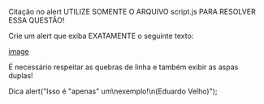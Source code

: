 Citação no alert
UTILIZE SOMENTE O ARQUIVO script.js PARA RESOLVER ESSA QUESTÃO!

Crie um alert que exiba EXATAMENTE o seguinte texto:

[image](at1.png)

É necessário respeitar as quebras de linha e também exibir as aspas duplas!

Dica
alert("Isso é \"apenas\" um\nexemplo!\n(Eduardo Velho)");